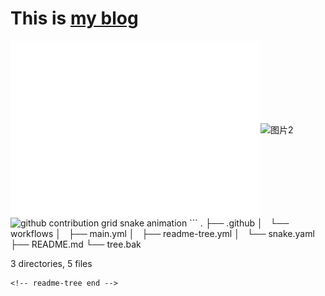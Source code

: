 # This is [my blog](allenge007.github.io/My_Blog)

<div style="display: flex; justify-content: space-around; align-items: center;">
  <img src="https://raw.githubusercontent.com/allenge007/cf-stats/main/output/light_card.svg" width="400" alt="图片1">
  <img src="https://github-readme-stats.vercel.app/api/top-langs/?username=allenge007" width="290" alt="图片2">
</div>

<picture>
  <source media="(prefers-color-scheme: dark)" srcset="https://raw.githubusercontent.com/allenge/allenge007/output/github-contribution-grid-snake-dark.svg">
  <source media="(prefers-color-scheme: light)" srcset="https://raw.githubusercontent.com/allenge007/allenge007/output/github-contribution-grid-snake.svg">
  <img alt="github contribution grid snake animation" src="https://raw.githubusercontent.com/allenge007/allenge007/output/github-contribution-grid-snake.svg">
<!-- readme-tree start -->
```
.
├── .github
│   └── workflows
│       ├── main.yml
│       ├── readme-tree.yml
│       └── snake.yaml
├── README.md
└── tree.bak

3 directories, 5 files
```
<!-- readme-tree end -->
